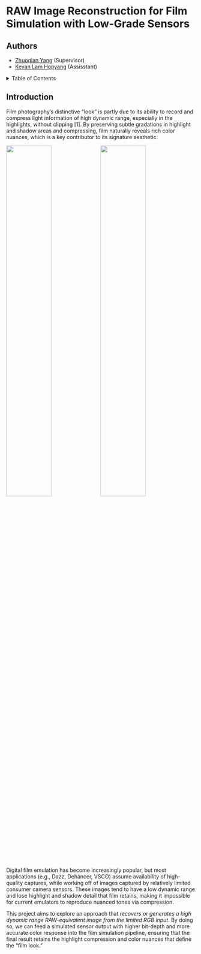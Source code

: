 <a name="readme-top"></a>

# RAW Image Reconstruction for Film Simulation with Low-Grade Sensors 

## Authors
   - [Zhuoqian Yang](https://github.com/yzhq97) (Supervisor)
   - [Kevan Lam Hopyang](https://github.com/KevanLam) (Assisstant)


<details>
  <summary>Table of Contents</summary>
  <ol>
    <li>
      <a href="#about-the-project">About The Project</a>
      <ul>
        <li><a href="#authors">Authors</a></li>
        <li><a href="#project-description">Introduction</a></li>
      </ul>
    </li>
  </ol>
</details>



## Introduction
Film photography’s distinctive “look” is partly due to its ability to record and compress light information of high dynamic range, especially in the highlights, without clipping [1]. By preserving subtle gradations in highlight and shadow areas and compressing, film naturally reveals rich color nuances, which is a key contributor to its signature aesthetic.

<img src="https://github.com/user-attachments/assets/816dbf8d-09fc-4dca-a481-e56ea3e2c055" width="49%" style="display:inline-block"/> 
<img src="https://github.com/user-attachments/assets/d04c4f3d-5969-4bb5-b17e-2b76190552fe" width="49%" style="display:inline-block"/>


Digital film emulation has become increasingly popular, but most applications (e.g., Dazz, Dehancer, VSCO) assume availability of high-quality captures, while working off of images captured by relatively limited consumer camera sensors. These images tend to have a low dynamic range and lose highlight and shadow detail that film retains, making it impossible for current emulators to reproduce nuanced tones via compression.

This project aims to explore an approach that *recovers or generates a high dynamic range RAW-equivalent image from the limited RGB input*. By doing so, we can feed a simulated sensor output with higher bit-depth and more accurate color response into the film simulation pipeline, ensuring that the final result retains the highlight compression and color nuances that define the “film look.”
